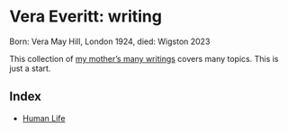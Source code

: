# Vera Everitt: writing

Born: Vera May Hill, London 1924, died: Wigston 2023

This collection of [my mother’s many writings](https://daveeveritt.github.io/vera-everitt-writing/) covers many topics. This is just a start.

## Index

- [Human Life](vera-everitt-writing/human-life/)